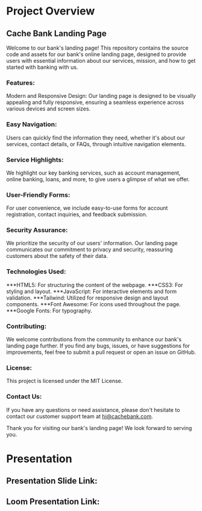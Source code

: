 # Project Overview

## Cache Bank Landing Page

Welcome to our bank's landing page! This repository contains the source code and assets for our bank's online landing page, designed to provide users with essential information about our services, mission, and how to get started with banking with us.

### Features:
Modern and Responsive Design: Our landing page is designed to be visually appealing and fully responsive, ensuring a seamless experience across various devices and screen sizes.

### Easy Navigation:
Users can quickly find the information they need, whether it's about our services, contact details, or FAQs, through intuitive navigation elements.

### Service Highlights:
We highlight our key banking services, such as account management, online banking, loans, and more, to give users a glimpse of what we offer.

### User-Friendly Forms:
For user convenience, we include easy-to-use forms for account registration, contact inquiries, and feedback submission.

### Security Assurance:
We prioritize the security of our users' information. Our landing page communicates our commitment to privacy and security, reassuring customers about the safety of their data.

### Technologies Used:

***HTML5:
For structuring the content of the webpage.
***CSS3:
For styling and layout.
***JavaScript:
For interactive elements and form validation.
***Tailwind:
Utilized for responsive design and layout components.
***Font Awesome:
For icons used throughout the page.
***Google Fonts:
For typography.

### Contributing:
We welcome contributions from the community to enhance our bank's landing page further. If you find any bugs, issues, or have suggestions for improvements, feel free to submit a pull request or open an issue on GitHub.

### License:
This project is licensed under the MIT License.

### Contact Us:
If you have any questions or need assistance, please don't hesitate to contact our customer support team at hi@cachebank.com.

Thank you for visiting our bank's landing page! We look forward to serving you.


# Presentation

## Presentation Slide Link:

## Loom Presentation Link: